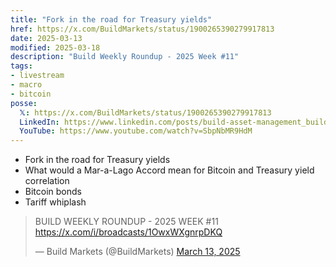 ```yaml
---
title: "Fork in the road for Treasury yields"
href: https://x.com/BuildMarkets/status/1900265390279917813
date: 2025-03-13
modified: 2025-03-18
description: "Build Weekly Roundup - 2025 Week #11"
tags:
- livestream
- macro
- bitcoin
posse:
  𝕏: https://x.com/BuildMarkets/status/1900265390279917813
  LinkedIn: https://www.linkedin.com/posts/build-asset-management_build-weekly-roundup-2025-week-11-fork-ugcPost-7306025335437832192-lyC2
  YouTube: https://www.youtube.com/watch?v=SbpNbMR9HdM
---
```


- Fork in the road for Treasury yields
- What would a Mar-a-Lago Accord mean for Bitcoin and Treasury yield correlation
- Bitcoin bonds
- Tariff whiplash

> BUILD WEEKLY ROUNDUP - 2025 WEEK #11 https://x.com/i/broadcasts/1OwxWXgnrpDKQ
>
> — Build Markets (@BuildMarkets) [March 13, 2025](https://x.com/BuildMarkets/status/1900265390279917813)
